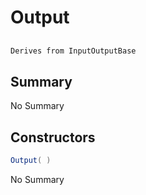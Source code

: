 # Output

## 
```c#
Derives from InputOutputBase
```

## Summary

No Summary
## Constructors

```c#
Output( ) 
```
No Summary
